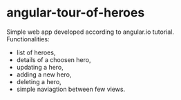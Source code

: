# angular-tour-of-heroes
Simple web app developed according to angular.io tutorial.
<br>
Functionalities:
- list of heroes, 
- details of a choosen hero, 
- updating a hero,
- adding a new hero,
- deleting a hero,
- simple naviagtion between few views.
